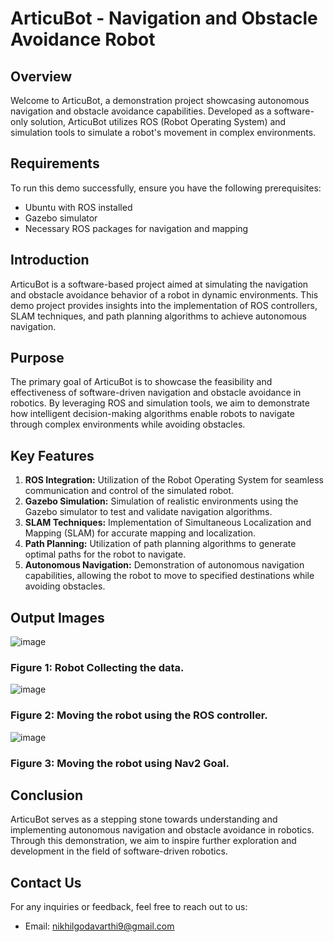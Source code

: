 # ArticuBot - Navigation and Obstacle Avoidance Robot 

## Overview

Welcome to ArticuBot, a demonstration project showcasing autonomous navigation and obstacle avoidance capabilities. Developed as a software-only solution, ArticuBot utilizes ROS (Robot Operating System) and simulation tools to simulate a robot's movement in complex environments.

## Requirements

To run this demo successfully, ensure you have the following prerequisites:
- Ubuntu with ROS installed
- Gazebo simulator
- Necessary ROS packages for navigation and mapping

## Introduction

ArticuBot is a software-based project aimed at simulating the navigation and obstacle avoidance behavior of a robot in dynamic environments. This demo project provides insights into the implementation of ROS controllers, SLAM techniques, and path planning algorithms to achieve autonomous navigation.

## Purpose

The primary goal of ArticuBot is to showcase the feasibility and effectiveness of software-driven navigation and obstacle avoidance in robotics. By leveraging ROS and simulation tools, we aim to demonstrate how intelligent decision-making algorithms enable robots to navigate through complex environments while avoiding obstacles.

## Key Features

1. **ROS Integration:** Utilization of the Robot Operating System for seamless communication and control of the simulated robot.
2. **Gazebo Simulation:** Simulation of realistic environments using the Gazebo simulator to test and validate navigation algorithms.
3. **SLAM Techniques:** Implementation of Simultaneous Localization and Mapping (SLAM) for accurate mapping and localization.
4. **Path Planning:** Utilization of path planning algorithms to generate optimal paths for the robot to navigate.
5. **Autonomous Navigation:** Demonstration of autonomous navigation capabilities, allowing the robot to move to specified destinations while avoiding obstacles.

## Output Images

![image](https://github.com/SaiNikhil0904/Articubot_one_Robot/assets/98106917/bab35256-5f14-4123-a225-d29efda291eb)

### Figure 1: Robot Collecting the data.

![image](https://github.com/SaiNikhil0904/Articubot_one_Robot/assets/98106917/9f36a1b2-490b-48f6-b5f7-58c8bb5e04a9)

### Figure 2: Moving the robot using the ROS controller. 

![image](https://github.com/SaiNikhil0904/Articubot_one_Robot/assets/98106917/293cf3fb-130d-4c94-92d5-79743f87223f)

### Figure 3: Moving the robot using Nav2 Goal.

## Conclusion

ArticuBot serves as a stepping stone towards understanding and implementing autonomous navigation and obstacle avoidance in robotics. Through this demonstration, we aim to inspire further exploration and development in the field of software-driven robotics.

## Contact Us

For any inquiries or feedback, feel free to reach out to us:
- Email: nikhilgodavarthi9@gmail.com
